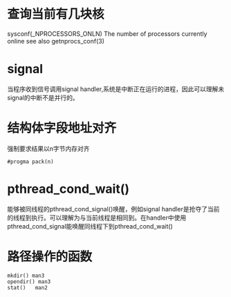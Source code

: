 # 查询当前有几块核
sysconf(_NPROCESSORS_ONLN) The number of processors currently online see also getnprocs_conf(3)
# signal
当程序收到信号调用signal handler,系统是中断正在运行的进程，因此可以理解未signal的中断不是并行的。
# 结构体字段地址对齐
强制要求结果以n字节内存对齐

    #progma pack(n)
# pthread_cond_wait()
能够被同线程的pthread_cond_signal()唤醒，例如signal handler是抢夺了当前的线程到执行。可以理解为与当前线程是相同到。在handler中使用pthread_cond_signal能唤醒同线程下到pthread_cond_wait()

# 路径操作的函数
    mkdir() man3
    opendir() man3
    stat()   man2